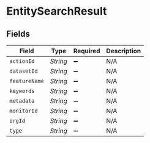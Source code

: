 # EntitySearchResult


## Fields

| Field              | Type               | Required           | Description        |
| ------------------ | ------------------ | ------------------ | ------------------ |
| `actionId`         | *String*           | :heavy_minus_sign: | N/A                |
| `datasetId`        | *String*           | :heavy_minus_sign: | N/A                |
| `featureName`      | *String*           | :heavy_minus_sign: | N/A                |
| `keywords`         | *String*           | :heavy_minus_sign: | N/A                |
| `metadata`         | *String*           | :heavy_minus_sign: | N/A                |
| `monitorId`        | *String*           | :heavy_minus_sign: | N/A                |
| `orgId`            | *String*           | :heavy_minus_sign: | N/A                |
| `type`             | *String*           | :heavy_minus_sign: | N/A                |